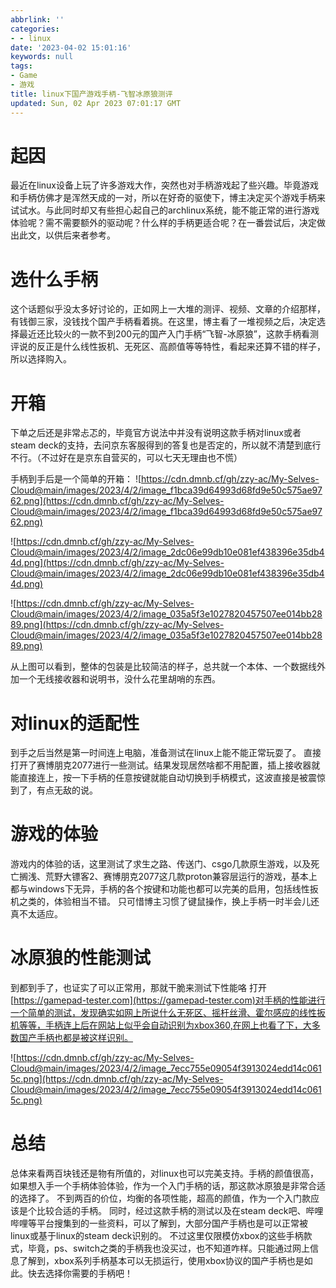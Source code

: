 ```yaml
---
abbrlink: ''
categories:
- - linux
date: '2023-04-02 15:01:16'
keywords: null
tags:
- Game
- 游戏
title: linux下国产游戏手柄-飞智冰原狼测评
updated: Sun, 02 Apr 2023 07:01:17 GMT
---
```

# 起因

最近在linux设备上玩了许多游戏大作，突然也对手柄游戏起了些兴趣。毕竟游戏和手柄仿佛才是浑然天成的一对，所以在好奇的驱使下，博主决定买个游戏手柄来试试水。与此同时却又有些担心起自己的archlinux系统，能不能正常的进行游戏体验呢？需不需要额外的驱动呢？什么样的手柄更适合呢？在一番尝试后，决定做出此文，以供后来者参考。

# 选什么手柄

这个话题似乎没太多好讨论的，正如网上一大堆的测评、视频、文章的介绍那样，有钱御三家，没钱找个国产手柄看着挑。在这里，博主看了一堆视频之后，决定选择最近还比较火的一款不到200元的国产入门手柄“飞智-冰原狼”，这款手柄看测评说的反正是什么线性扳机、无死区、高颜值等等特性，看起来还算不错的样子，所以选择购入。

# 开箱

下单之后还是非常忐忑的，毕竟官方说法中并没有说明这款手柄对linux或者steam deck的支持，去问京东客服得到的答复也是否定的，所以就不清楚到底行不行。（不过好在是京东自营买的，可以七天无理由也不慌）

手柄到手后是一个简单的开箱：
![https://cdn.dmnb.cf/gh/zzy-ac/My-Selves-Cloud@main/images/2023/4/2/image_f1bca39d64993d68fd9e50c575ae9762.png](https://cdn.dmnb.cf/gh/zzy-ac/My-Selves-Cloud@main/images/2023/4/2/image_f1bca39d64993d68fd9e50c575ae9762.png)

![https://cdn.dmnb.cf/gh/zzy-ac/My-Selves-Cloud@main/images/2023/4/2/image_2dc06e99db10e081ef438396e35db44d.png](https://cdn.dmnb.cf/gh/zzy-ac/My-Selves-Cloud@main/images/2023/4/2/image_2dc06e99db10e081ef438396e35db44d.png)

![https://cdn.dmnb.cf/gh/zzy-ac/My-Selves-Cloud@main/images/2023/4/2/image_035a5f3e1027820457507ee014bb2889.png](https://cdn.dmnb.cf/gh/zzy-ac/My-Selves-Cloud@main/images/2023/4/2/image_035a5f3e1027820457507ee014bb2889.png)

从上图可以看到，整体的包装是比较简洁的样子，总共就一个本体、一个数据线外加一个无线接收器和说明书，没什么花里胡哨的东西。

# 对linux的适配性

到手之后当然是第一时间连上电脑，准备测试在linux上能不能正常玩耍了。
直接打开了赛博朋克2077进行一些测试。结果发现居然啥都不用配置，插上接收器就能直接连上，按一下手柄的任意按键就能自动切换到手柄模式，这波直接是被震惊到了，有点无敌的说。

# 游戏的体验

游戏内的体验的话，这里测试了求生之路、传送门、csgo几款原生游戏，以及死亡搁浅、荒野大镖客2、赛博朋克2077这几款proton兼容层运行的游戏，基本上都与windows下无异，手柄的各个按键和功能也都可以完美的启用，包括线性扳机之类的，体验相当不错。
只可惜博主习惯了键鼠操作，换上手柄一时半会儿还真不太适应。

# 冰原狼的性能测试

到都到手了，也证实了可以正常用，那就干脆来测试下性能咯
打开[https://gamepad-tester.com](https://gamepad-tester.com)对手柄的性能进行一个简单的测试，发现确实如网上所说什么无死区、摇杆丝滑、霍尔感应的线性扳机等等，手柄连上后在网站上似乎会自动识别为xbox360,在网上也看了下，大多数国产手柄也都是被这样识别。

![https://cdn.dmnb.cf/gh/zzy-ac/My-Selves-Cloud@main/images/2023/4/2/image_7ecc755e09054f3913024edd14c0615c.png](https://cdn.dmnb.cf/gh/zzy-ac/My-Selves-Cloud@main/images/2023/4/2/image_7ecc755e09054f3913024edd14c0615c.png)

# 总结

总体来看两百块钱还是物有所值的，对linux也可以完美支持。手柄的颜值很高，如果想入手一个手柄体验体验，作为一个入门手柄的话，那这款冰原狼是非常合适的选择了。
不到两百的价位，均衡的各项性能，超高的颜值，作为一个入门款应该是个比较合适的手柄。
同时，经过这款手柄的测试以及在steam deck吧、哔哩哔哩等平台搜集到的一些资料，可以了解到，大部分国产手柄也是可以正常被linux或基于linux的steam deck识别的。
不过这里仅限模仿xbox的这些手柄款式，毕竟，ps、switch之类的手柄我也没买过，也不知道咋样。只能通过网上信息了解到，xbox系列手柄基本可以无损运行，使用xbox协议的国产手柄也是如此。快去选择你需要的手柄吧！

